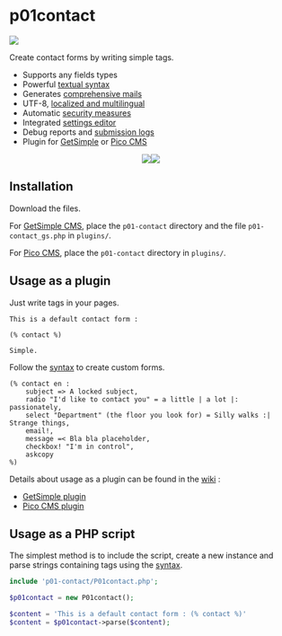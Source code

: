 # p01contact

[![](https://img.shields.io/github/release/nliautaud/p01contact.svg?style=for-the-badge&label=Latest+release)](https://github.com/nliautaud/p01contact/releases)

Create contact forms by writing simple tags.

- Supports any fields types
- Powerful [textual syntax][syntax]
- Generates [comprehensive mails][emails]
- UTF-8, [localized and multilingual][i18n]
- Automatic [security measures]
- Integrated [settings editor][settings]
- Debug reports and [submission logs][logs]
- Plugin for [GetSimple][GetSimple plugin] or [Pico CMS][Pico CMS plugin]
 
<p align="center">
<img src="capture.png"><img src="capture_complex.png">
</p>

## Installation

Download the files.

For [GetSimple CMS], place the `p01-contact` directory and the file `p01-contact_gs.php` in `plugins/`.

For [Pico CMS], place the `p01-contact` directory in `plugins/`.

## Usage as a plugin

Just write tags in your pages.

```
This is a default contact form :

(% contact %)

Simple.
```

Follow the [syntax] to create custom forms.

```
(% contact en :
    subject => A locked subject,
    radio "I'd like to contact you" = a little | a lot |: passionately,
    select "Department" (the floor you look for) = Silly walks :| Strange things,
    email!,
    message =< Bla bla placeholder,
    checkbox! "I'm in control",
    askcopy
%)
```

Details about usage as a plugin can be found in the [wiki] :
- [GetSimple plugin](https://github.com/nliautaud/p01contact/wiki/GetSimple-plugin)
- [Pico CMS plugin](https://github.com/nliautaud/p01contact/wiki/Pico-CMS-plugin)

## Usage as a PHP script

The simplest method is to include the script, create a new instance and parse strings containing tags using the [syntax].

```php
include 'p01-contact/P01contact.php';

$p01contact = new P01contact();

$content = 'This is a default contact form : (% contact %)'
$content = $p01contact->parse($content);
```

[GetSimple CMS]: http://get-simple.info
[Pico CMS]: http://picocms.org
[GetSimple plugin]: https://github.com/nliautaud/p01contact/wiki/GetSimple-plugin
[Pico CMS plugin]: https://github.com/nliautaud/p01contact/wiki/Pico-CMS-plugin
[wiki]: https://github.com/nliautaud/p01contact/wiki/_pages
[syntax]: https://github.com/nliautaud/p01contact/wiki/Syntax
[settings]: https://github.com/nliautaud/p01contact/wiki/Settings
[security measures]: https://github.com/nliautaud/p01contact/wiki/Settings#security
[i18n]: https://github.com/nliautaud/p01contact/wiki/Localization-(i18n)
[emails]: https://github.com/nliautaud/p01contact/wiki/Emails
[logs]: https://github.com/nliautaud/p01contact/wiki/Logs
